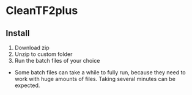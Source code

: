 # CleanTF2plus

## Install

1. Download zip
2. Unzip to custom folder
3. Run the batch files of your choice

* Some batch files can take a while to fully run, because they need to work with huge amounts of files. Taking several minutes can be expected.
